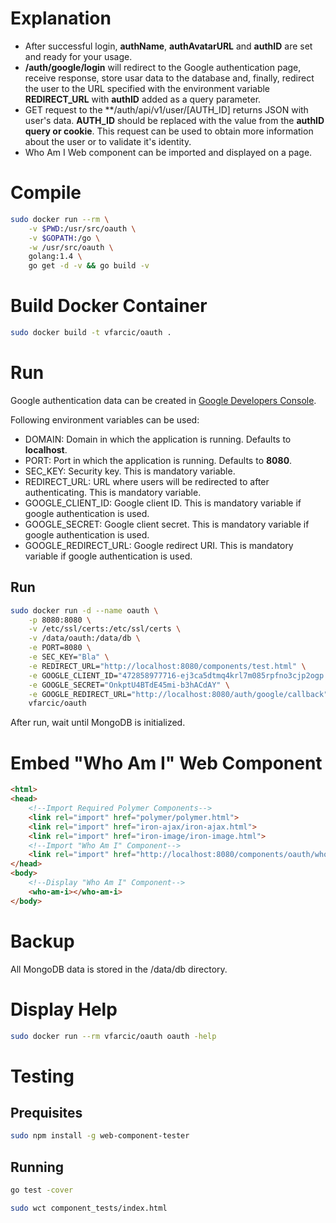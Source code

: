 Explanation
===========

* After successful login, **authName**, **authAvatarURL** and **authID** are set and ready for your usage.
* **/auth/google/login** will redirect to the Google authentication page, receive response, store usar data to the database and, finally, redirect the user to the URL specified with the environment variable **REDIRECT_URL** with **authID** added as a query parameter.
* GET request to the **/auth/api/v1/user/[AUTH_ID] returns JSON with user's data. **AUTH_ID** should be replaced with the value from the **authID query or cookie**. This request can be used to obtain more information about the user or to validate it's identity.
* Who Am I Web component can be imported and displayed on a page.

Compile
=======

```bash
sudo docker run --rm \
	-v $PWD:/usr/src/oauth \
	-v $GOPATH:/go \
	-w /usr/src/oauth \
	golang:1.4 \
	go get -d -v && go build -v
```

Build Docker Container
======================

```bash
sudo docker build -t vfarcic/oauth .
```

Run
===

Google authentication data can be created in [Google Developers Console](https://console.developers.google.com).

Following environment variables can be used:

* DOMAIN: Domain in which the application is running. Defaults to **localhost**.
* PORT: Port in which the application is running. Defaults to **8080**.
* SEC_KEY: Security key. This is mandatory variable.
* REDIRECT_URL: URL where users will be redirected to after authenticating. This is mandatory variable.
* GOOGLE_CLIENT_ID: Google client ID. This is mandatory variable if google authentication is used.
* GOOGLE_SECRET: Google client secret. This is mandatory variable if google authentication is used.
* GOOGLE_REDIRECT_URL: Google redirect URI. This is mandatory variable if google authentication is used.

Run
---

```bash
sudo docker run -d --name oauth \
	-p 8080:8080 \
	-v /etc/ssl/certs:/etc/ssl/certs \
	-v /data/oauth:/data/db \
	-e PORT=8080 \
	-e SEC_KEY="Bla" \
	-e REDIRECT_URL="http://localhost:8080/components/test.html" \
	-e GOOGLE_CLIENT_ID="472858977716-ej3ca5dtmq4krl7m085rpfno3cjp2ogp.apps.googleusercontent.com" \
	-e GOOGLE_SECRET="OnkptU4BTdE45mi-b3hACdAY" \
	-e GOOGLE_REDIRECT_URL="http://localhost:8080/auth/google/callback" \
	vfarcic/oauth
```

After run, wait until MongoDB is initialized.

Embed "Who Am I" Web Component
==============================

```html
<html>
<head>
	<!--Import Required Polymer Components-->
    <link rel="import" href="polymer/polymer.html">
    <link rel="import" href="iron-ajax/iron-ajax.html">
    <link rel="import" href="iron-image/iron-image.html">
    <!--Import "Who Am I" Component-->
	<link rel="import" href="http://localhost:8080/components/oauth/whoami.html">
</head>
<body>
	<!--Display "Who Am I" Component-->
	<who-am-i></who-am-i>
</body>
```

Backup
======

All MongoDB data is stored in the /data/db directory.


Display Help
============

```bash
sudo docker run --rm vfarcic/oauth oauth -help
```

Testing
=======

Prequisites
-----------

```bash
sudo npm install -g web-component-tester
```

Running
-------

```bash
go test -cover

sudo wct component_tests/index.html
```